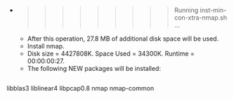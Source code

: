 * >>>>>>>>> Running inst-min-con-xtra-nmap.sh ...
  * After this operation, 27.8 MB of additional disk space will be used.
  * Install nmap.
  * Disk size = 4427808K. Space Used = 34300K. Runtime = 00:00:00:27.
  * The following NEW packages will be installed:
  ```bash
libblas3 liblinear4 libpcap0.8 nmap nmap-common
  ```

